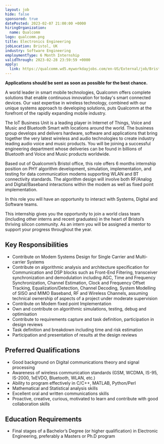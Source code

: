 ```yaml
---
layout: job
hide: false
sponsored: true
datePosted: 2023-02-07 21:00:00 +0000
hiringOrganization:
  name: Qualcomm
logo: qualcomm.png
title: Electronics Engineering
jobLocation: Bristol, UK
industry: Software Engineering
employmentType: 6 Month Internship
validThrough: 2023-02-28 23:59:59 +0000
apply:
  link: https://qualcomm.wd5.myworkdayjobs.com/en-US/External/job/Bristol-GBR/Engineering-Internship_3045142
---
```


**Applications should be sent as soon as possible for the best chance.**

A world leader in smart mobile technologies, Qualcomm offers complete solutions that enable continuous innovation for today's smart connected devices. Our vast expertise in wireless technology, combined with our unique systems approach to developing solutions, puts Qualcomm at the forefront of the rapidly expanding mobile industry.

The IoT Business Unit is a leading player in Internet of Things, Voice and Music and Bluetooth Smart with locations around the world. The business group develops and delivers hardware, software and applications that bring together the very latest wireless and audio technologies to create industry leading audio voice and music products. You will be joining a successful engineering department whose deliveries can be found in billions of Bluetooth and Voice and Music products worldwide.

Based out of Qualcomm’s Bristol office, this role offers 6 months internship position on PHY algorithm development, simulation, implementation, and testing for data communication modems supporting WLAN and BT connectivity standards. The algorithm design will involve both RF/Analog and Digital/Baseband interactions within the modem as well as fixed point implementation.

In this role you will have an opportunity to interact with Systems, Digital and Software teams.

This internship gives you the opportunity to join a world class team (including other interns and recent graduates) in the heart of Bristol’s thriving silicon community. As an intern you will be assigned a mentor to support your progress throughout the year.

## Key Responsibilities

- Contribute on Modem Systems Design for Single Carrier and Multi-carrier Systems
- Contribute on algorithmic analysis and architecture specification for Communication and DSP blocks such as Front-End Filtering, transceiver synchronization and demodulation including AGC, Time and Frequency Synchronization, Channel Estimation, Clock and Frequency Offset Tracking, Equalization/Detection, Channel Decoding, System Modelling of SISO and MIMO Baseband, RF and Wireless Channels, assuming technical ownership of aspects of a project under moderate supervision
- Contribute on Modem fixed point Implementation
- Own and contribute on algorithmic simulations, testing, debug and optimisation
- Contribute to requirements capture and task definition, participation in design reviews
- Task definition and breakdown including time and risk estimation
- Participation and presentation of results at the design reviews

## Preferred Qualifications

- Good background on Digital communications theory and signal processing
- Awareness of wireless communication standards (GSM, WCDMA, IS-95, IS-2000, 1xEVDO, Bluetooth, WLAN, etc.)
- Ability to program effectively in C/C++, MATLAB, Python/Perl
- Mathematical and Statistical analysis skills
- Excellent oral and written communications skills
- Proactive, creative, curious, motivated to learn and contribute with good collaboration skills

## Education Requirements

- Final stages of a Bachelor’s Degree (or higher qualification) in Electronic Engineering, preferably a Masters or Ph.D program
